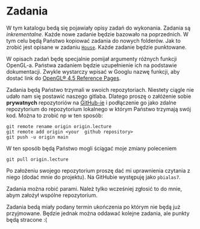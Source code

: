 # Zadania

W tym katalogu bedą się pojawiały  opisy zadań do wykonania. Zadania są _inkrementalne_. Każde  nowe zadanie będzie bazowało na poprzednich. W tym celu będą Państwo  kopiować zadania do nowych folderów. Jak to zrobić jest opisane  w zadaniu [`House`](01_House/README.md). Każde zadanie będzie punktowane. 

W opisach zadań będę specjalnie pomijał argumenty różnych funkcji OpenGL-a. Państwa zadaniem będzie uzupełnienie ich na podstawie dokumentacji. Zwykle wystarczy wpisać w Googlu nazwę funkcji, aby  dostać link do   [OpenGL® 4.5 Reference Pages](https://www.khronos.org/registry/OpenGL-Refpages/gl4/).

Zadania będą Państwo trzymali w swoich repozytoriach. Niestety ciągle nie udało nam się postawić naszego gitlaba. 
Dlatego proszę o załóżenie sobie **prywatnych** repozytoriów na [GitHub-ie](https://github.com/) i podłączenie go 
jako zdalne repozytorium do repozytorium  lokalnego w którym Państwo trzymają swój kod. Można  to zrobić np w ten 
sposób:
```ssh
git remote rename origin origin.lecture
git remote add origin <your  github repository>
git push -u origin main
```
W ten sposób będą Państwo mogli ściągać moje zmiany poleceniem 
```ssh
git pull origin.lecture
```

Po założeniu swojego repozytorium proszę  dać mi uprawnienia czytania z niego (dodać mnie do projektu). Na GitHubie 
występuję jako  `pbialas7`. 

Zadania można robić parami. Należ tylko wcześniej zgłosić to do mnie, abym założył wspólne repozytorium. 

Zadania bedą miały podany termin ukończenia po którym nie będą już przyjmowane. Będzie jednak można oddawać kolejne zadania, ale punkty będą stracone :( 





